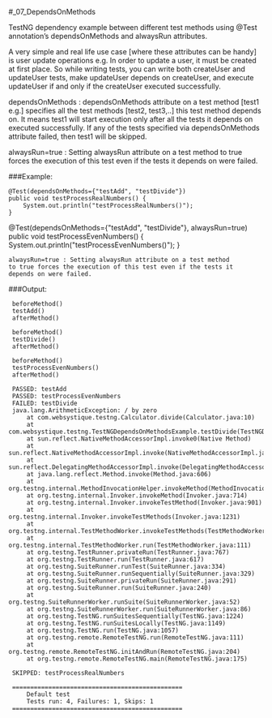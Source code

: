 #_07_DependsOnMethods

TestNG dependency example between different test methods
using @Test annotation’s dependsOnMethods and alwaysRun attributes.

A very simple and real life use case [where these attributes
can be handy] is user update operations e.g. In order to update a
user, it must be created at first place. So while writing tests,
you can write both createUser and updateUser tests, make updateUser
depends on createUser, and execute updateUser if and only if the
createUser executed successfully.

dependsOnMethods : dependsOnMethods attribute on a test method
[test1 e.g.] specifies all the test methods [test2, test3,..]
this test method depends on. It means test1 will start execution
only after all the tests it depends on executed successfully.
If any of the tests specified via dependsOnMethods attribute failed,
then test1 will be skipped.

alwaysRun=true : Setting alwaysRun attribute on a test method
to true forces the execution of this test even if the tests it
depends on were failed.

###Example:

    @Test(dependsOnMethods={"testAdd", "testDivide"})
    public void testProcessRealNumbers() {
        System.out.println("testProcessRealNumbers()");
    }

  @Test(dependsOnMethods={"testAdd", "testDivide"}, alwaysRun=true)
      public void testProcessEvenNumbers() {
          System.out.println("testProcessEvenNumbers()");
      }

    alwaysRun=true : Setting alwaysRun attribute on a test method
    to true forces the execution of this test even if the tests it
    depends on were failed.


###Output:

     beforeMethod()
     testAdd()
     afterMethod()

     beforeMethod()
     testDivide()
     afterMethod()

     beforeMethod()
     testProcessEvenNumbers()
     afterMethod()

     PASSED: testAdd
     PASSED: testProcessEvenNumbers
     FAILED: testDivide
     java.lang.ArithmeticException: / by zero
         at com.websystique.testng.Calculator.divide(Calculator.java:10)
         at com.websystique.testng.TestNGDependsOnMethodsExample.testDivide(TestNGDependsOnMethodsExample.java:31)
         at sun.reflect.NativeMethodAccessorImpl.invoke0(Native Method)
         at sun.reflect.NativeMethodAccessorImpl.invoke(NativeMethodAccessorImpl.java:57)
         at sun.reflect.DelegatingMethodAccessorImpl.invoke(DelegatingMethodAccessorImpl.java:43)
         at java.lang.reflect.Method.invoke(Method.java:606)
         at org.testng.internal.MethodInvocationHelper.invokeMethod(MethodInvocationHelper.java:84)
         at org.testng.internal.Invoker.invokeMethod(Invoker.java:714)
         at org.testng.internal.Invoker.invokeTestMethod(Invoker.java:901)
         at org.testng.internal.Invoker.invokeTestMethods(Invoker.java:1231)
         at org.testng.internal.TestMethodWorker.invokeTestMethods(TestMethodWorker.java:127)
         at org.testng.internal.TestMethodWorker.run(TestMethodWorker.java:111)
         at org.testng.TestRunner.privateRun(TestRunner.java:767)
         at org.testng.TestRunner.run(TestRunner.java:617)
         at org.testng.SuiteRunner.runTest(SuiteRunner.java:334)
         at org.testng.SuiteRunner.runSequentially(SuiteRunner.java:329)
         at org.testng.SuiteRunner.privateRun(SuiteRunner.java:291)
         at org.testng.SuiteRunner.run(SuiteRunner.java:240)
         at org.testng.SuiteRunnerWorker.runSuite(SuiteRunnerWorker.java:52)
         at org.testng.SuiteRunnerWorker.run(SuiteRunnerWorker.java:86)
         at org.testng.TestNG.runSuitesSequentially(TestNG.java:1224)
         at org.testng.TestNG.runSuitesLocally(TestNG.java:1149)
         at org.testng.TestNG.run(TestNG.java:1057)
         at org.testng.remote.RemoteTestNG.run(RemoteTestNG.java:111)
         at org.testng.remote.RemoteTestNG.initAndRun(RemoteTestNG.java:204)
         at org.testng.remote.RemoteTestNG.main(RemoteTestNG.java:175)

     SKIPPED: testProcessRealNumbers

     ===============================================
         Default test
         Tests run: 4, Failures: 1, Skips: 1
     ===============================================